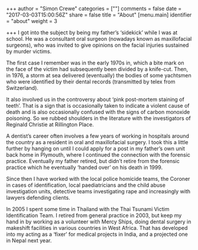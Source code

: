 +++
author = "Simon Crewe"
categories = [""]
comments = false
date = "2017-03-03T15:00:56Z"
share = false
title = "About"
[menu.main]
identifier = "about"
weight = 3

+++
I got into the subject by being my father’s ‘sidekick’ while I was at school. He was a consultant oral surgeon (nowadays known as maxillofacial surgeons), who was invited to give opinions on the facial injuries sustained by murder victims.

The first case I remember was in the early 1970s in, which a bite mark on the face of the victim had subsequently been divided by a knife-cut. Then, in 1976, a storm at sea delivered (eventually) the bodies of some yachtsmen who were identified by their dental records (transmitted by telex from Switzerland).

It also involved us in the controversy about ‘pink post-mortem staining of teeth’. That is a sign that is occasionally taken to indicate a violent cause of death and is also occasionally confused with the signs of carbon monoxide poisoning. So we rubbed shoulders in the literature with the investigators of Reginald Christie at Rillington Place.

A dentist’s career often involves a few years of working in hospitals around the country as a resident in oral and maxillofacial surgery. I took this a little further by hanging on until I could apply for a post in my father’s own unit back home in Plymouth, where I continued the connection with the forensic practice. Eventually my father retired, but didn’t retire from the forensic practice which he eventually ‘handed over’ on his death in 1999.

Since then I have worked with the local police homicide teams, the Coroner in cases of identification, local paediatricians and the child abuse investigation units, detective teams investigating rape and increasingly with lawyers defending clients.

In 2005 I spent some time in Thailand with the Thai Tsunami Victim Identification Team. I retired from general practice in 2003, but keep my hand in by working as a volunteer with Mercy Ships, doing dental surgery in makeshift facilities in various countries in West Africa. That has developed into my acting as a ‘fixer’ for medical projects in India, and a projected one in Nepal next year.
